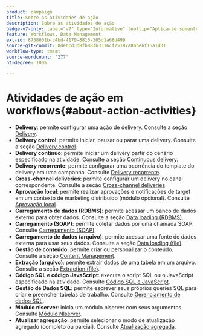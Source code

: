 ```yaml
---
product: campaign
title: Sobre as atividades de ação
description: Sobre as atividades de ação
badge-v7-only: label="v7" type="Informative" tooltip="Aplica-se somente ao Campaign Classic v7"
feature: Workflows, Data Management
exl-id: 8758601b-c4bd-4179-8816-305d1a68d499
source-git-commit: 8debcd3d8fb883b3316cf75187a86bebf15a1d31
workflow-type: tm+mt
source-wordcount: '277'
ht-degree: 100%

---
```


# Atividades de ação em workflows{#about-action-activities}



* **Delivery**: permite configurar uma ação de delivery. Consulte a seção [Delivery](delivery.md).
* **Delivery control**: permite iniciar, pausar ou parar uma delivery. Consulte a seção [Delivery control](delivery-control.md).
* **Delivery contínuo**: permite iniciar um delivery partir do cenário especificado na atividade. Consulte a seção [Continuous delivery](continuous-delivery.md).
* **Delivery recorrente**: permite configurar uma ocorrência do template do delivery em uma campanha. Consulte [Delivery recorrente](recurring-delivery.md).
* **Cross-channel deliveries**: permite configurar um delivery no canal correspondente. Consulte a seção [Cross-channel deliveries](cross-channel-deliveries.md).
* **Aprovação local**: permite realizar aprovações e notificações de target em um contexto de marketing distribuído (módulo opcional). Consulte [Aprovação local](local-approval.md).
* **Carregamento de dados (RDBMS)**: permite acessar um banco de dados externo para obter dados. Consulte a seção [Data loading (RDBMS)](data-loading--rdbms-.md).
* **Carregamento (SOAP)**: permite coletar dados por uma chamada SOAP. Consulte [Carregamento (SOAP)](loading--soap-.md).
* **Carregamento de dados (arquivo)**: permite acessar uma fonte de dados externa para usar seus dados. Consulte a seção [Data loading (file)](data-loading--file-.md).
* **Gestão de conteúdo**: permite criar ou personalizar o conteúdo. Consulte a seção [Content Management](content-management.md).
* **Extração (arquivo)**: permite extrair dados de uma tabela em um arquivo. Consulte a seção [Extraction (file)](extraction--file-.md).
* **Código SQL e código JavaScript**: executa o script SQL ou o JavaScript especificado na atividade. Consulte [Código SQL e JavaScript](sql-code-and-javascript-code.md).
* **Gestão de Dados SQL**: permite escrever seus próprios queries SQL para criar e preencher tabelas de trabalho. Consulte [Gerenciamento de dados SQL](sql-data-management.md).
* **Módulo nlserver**: inicia um módulo nlserver com seus argumentos. Consulte [Módulo Nlserver](nlserver-module.md).
* **Atualizar agregação**: permite selecionar o modo de atualização agregado (completo ou parcial). Consulte [Atualização agregada](update-aggregate.md).
